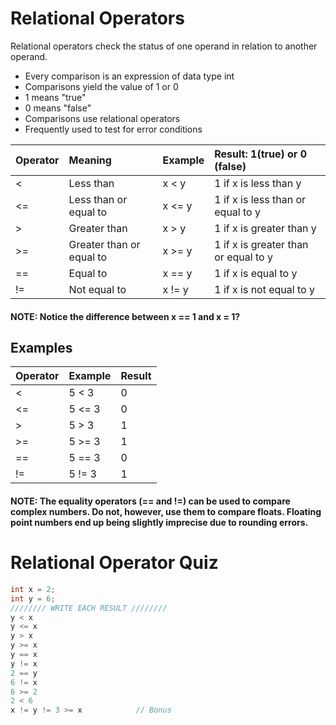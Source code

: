 # Relational Operators

Relational operators check the status of one operand in relation to another operand.

* Every comparison is an expression of data type int
* Comparisons yield the value of 1 or 0
* 1 means "true"
* 0 means "false"
* Comparisons use relational operators
* Frequently used to test for error conditions

| **Operator** | **Meaning** | **Example** | Result: 1\(true\) or 0 \(false\) |
| :--- | :--- | :--- | :--- |
| &lt; | Less than | x &lt; y | 1 if x is less than y |
| &lt;= | Less than or equal to | x &lt;= y | 1 if x is less than or equal to y |
| &gt; | Greater than | x &gt; y | 1 if x is greater than  y |
| &gt;= | Greater than or equal to | x &gt;= y | 1 if x is greater than or equal to y |
| == | Equal to | x == y | 1 if x is equal to y |
| != | Not equal to | x != y | 1 if x is not equal to y |

#### NOTE: Notice the difference between x == 1 and x = 1?

## Examples

| **Operator** | **Example** | **Result** |
| :--- | :--- | :--- |
| &lt; | 5 &lt; 3 | 0 |
| &lt;= | 5 &lt;= 3 | 0 |
| &gt; | 5 &gt; 3 | 1 |
| &gt;= | 5 &gt;= 3 | 1 |
| == | 5 == 3 | 0 |
| != | 5 != 3 | 1 |

#### NOTE: The equality operators \(== and !=\) can be used to compare complex numbers. Do not, however, use them to compare floats. Floating point numbers end up being slightly imprecise due to rounding errors.

# Relational Operator Quiz

```c
int x = 2;
int y = 6;
//////// WRITE EACH RESULT ////////
y < x
y <= x
y > x
y >= x
y == x
y != x
2 == y
6 != x
6 >= 2
2 < 6
x != y != 3 >= x            // Bonus
```




